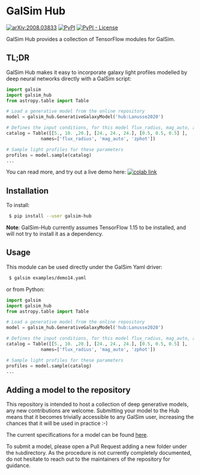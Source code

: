 # GalSim Hub

[![arXiv:2008.03833](https://img.shields.io/badge/astro--ph.IM-arXiv%3A2008.03833-B31B1B.svg)](https://arxiv.org/abs/2008.03833) [![PyPI](https://img.shields.io/pypi/v/galsim-hub)](https://pypi.org/project/galsim-hub/) [![PyPI - License](https://img.shields.io/pypi/l/galsim-hub)](https://github.com/McWilliamsCenter/galsim_hub/blob/master/LICENSE) 

GalSim Hub provides a collection of TensorFlow modules for GalSim.

## TL;DR

GalSim Hub makes it easy to incorporate galaxy light profiles modelled by deep neural networks directly with a GalSim script:

```py
import galsim
import galsim_hub
from astropy.table import Table

# Load a generative model from the online repository
model = galsim_hub.GenerativeGalaxyModel('hub:Lanusse2020')

# Defines the input conditions, for this model flux_radius, mag_auto, and redshift
catalog = Table([[5., 10. ,20.], [24., 24., 24.], [0.5, 0.5, 0.5] ],
             names=['flux_radius', 'mag_auto', 'zphot'])

# Sample light profiles for these parameters
profiles = model.sample(catalog)
...
```
You can read more, and try out a live demo here: [![colab link](https://colab.research.google.com/assets/colab-badge.svg)](https://colab.research.google.com/github/McWilliamsCenter/galsim_hub/blob/master/notebooks/GalsimHubDemo.ipynb)

## Installation

To install:
```sh
 $ pip install --user galsim-hub
```
**Note**: GalSim-Hub currently assumes TensorFlow 1.15 to be installed, and will not try to install it as a dependency.


## Usage

This module can be used directly under the GalSim Yaml driver:
```sh
 $ galsim examples/demo14.yaml
```
or from Python:
```py
import galsim
import galsim_hub
from astropy.table import Table

# Load a generative model from the online repository
model = galsim_hub.GenerativeGalaxyModel('hub:Lanusse2020')

# Defines the input conditions, for this model flux_radius, mag_auto, and redshift
catalog = Table([[5., 10. ,20.], [24., 24., 24.], [0.5, 0.5, 0.5] ],
             names=['flux_radius', 'mag_auto', 'zphot'])

# Sample light profiles for these parameters
profiles = model.sample(catalog)
...
```

## Adding a model to the repository

This repository is intended to host a collection of deep generative models, any new contributions are welcome.
Submitting your model to the Hub means that it becomes trivially accessible to any GalSim user, increasing the chances that it will be used in practice :-)

The current specifications for a model can be found [here](specifications.md).

To submit a model, please open a Pull Request adding a new folder under the `hub`directory. As the procedure is not currently completely documented, do not hesitate to reach out to the maintainers of the repository for guidance. 



